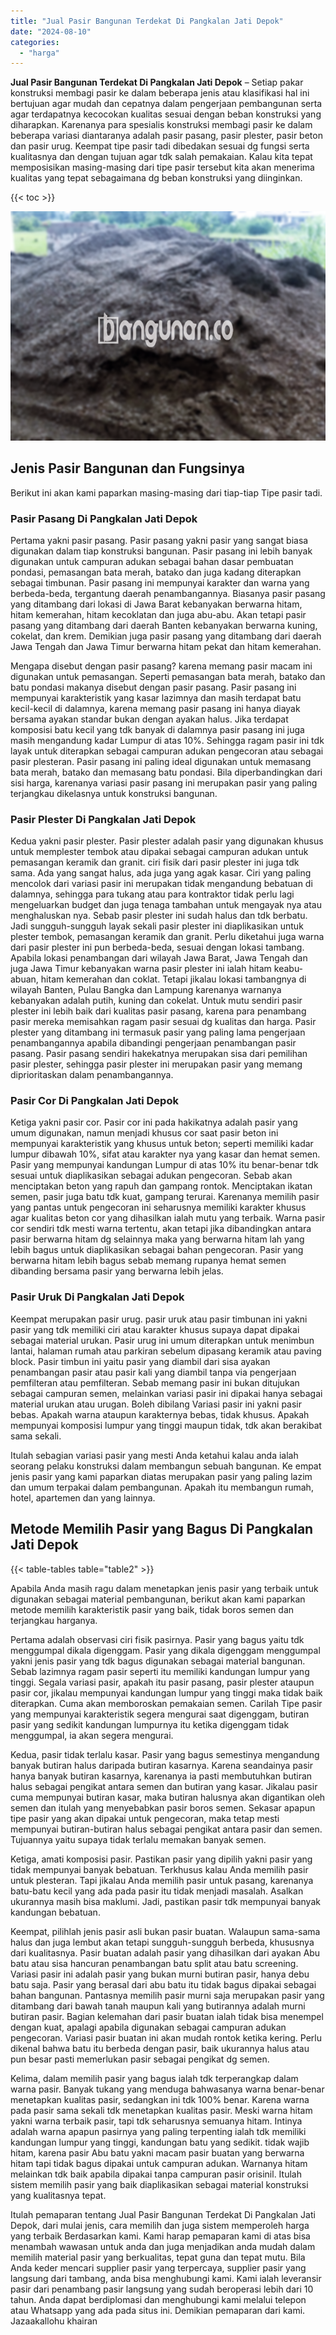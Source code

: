 ```yaml
---
title: "Jual Pasir Bangunan Terdekat Di Pangkalan Jati Depok"
date: "2024-08-10"
categories: 
  - "harga"
---
```


**Jual Pasir Bangunan Terdekat Di Pangkalan Jati Depok** – Setiap pakar konstruksi membagi pasir ke dalam beberapa jenis atau klasifikasi hal ini bertujuan agar mudah dan cepatnya dalam pengerjaan pembangunan serta agar terdapatnya kecocokan kualitas sesuai dengan beban konstruksi yang diharapkan. Karenanya para spesialis konstruksi membagi pasir ke dalam beberapa variasi diantaranya adalah pasir pasang, pasir plester, pasir beton dan pasir urug. Keempat tipe pasir tadi dibedakan sesuai dg fungsi serta kualitasnya dan dengan tujuan agar tdk salah pemakaian. Kalau kita tepat memposisikan masing-masing dari tipe pasir tersebut kita akan menerima kualitas yang tepat sebagaimana dg beban konstruksi yang diinginkan.

{{< toc >}}

![Jual Pasir Bangunan Terdekat Di Pangkalan Jati Depok](/images/jual-pasir-bangunan-38.png)

## Jenis Pasir Bangunan dan Fungsinya

Berikut ini akan kami paparkan masing-masing dari tiap-tiap Tipe pasir tadi.

### Pasir Pasang Di Pangkalan Jati Depok

Pertama yakni pasir pasang. Pasir pasang yakni pasir yang sangat biasa digunakan dalam tiap konstruksi bangunan. Pasir pasang ini lebih banyak digunakan untuk campuran adukan sebagai bahan dasar pembuatan pondasi, pemasangan bata merah, batako dan juga kadang diterapkan sebagai timbunan. Pasir pasang ini mempunyai karakter dan warna yang berbeda-beda, tergantung daerah penambangannya. Biasanya pasir pasang yang ditambang dari lokasi di Jawa Barat kebanyakan berwarna hitam, hitam kemerahan, hitam kecoklatan dan juga abu-abu. Akan tetapi pasir pasang yang ditambang dari daerah Banten kebanyakan berwarna kuning, cokelat, dan krem. Demikian juga pasir pasang yang ditambang dari daerah Jawa Tengah dan Jawa Timur berwarna hitam pekat dan hitam kemerahan.

Mengapa disebut dengan pasir pasang? karena memang pasir macam ini digunakan untuk pemasangan. Seperti pemasangan bata merah, batako dan batu pondasi makanya disebut dengan pasir pasang. Pasir pasang ini mempunyai karakteristik yang kasar lazimnya dan masih terdapat batu kecil-kecil di dalamnya, karena memang pasir pasang ini hanya diayak bersama ayakan standar bukan dengan ayakan halus. Jika terdapat komposisi batu kecil yang tdk banyak di dalamnya pasir pasang ini juga masih mengandung kadar Lumpur di atas 10%. Sehingga ragam pasir ini tdk layak untuk diterapkan sebagai campuran adukan pengecoran atau sebagai pasir plesteran. Pasir pasang ini paling ideal digunakan untuk memasang bata merah, batako dan memasang batu pondasi. Bila diperbandingkan dari sisi harga, karenanya variasi pasir pasang ini merupakan pasir yang paling terjangkau dikelasnya untuk konstruksi bangunan.

### Pasir Plester Di Pangkalan Jati Depok

Kedua yakni pasir plester. Pasir plester adalah pasir yang digunakan khusus untuk memplester tembok atau dipakai sebagai campuran adukan untuk pemasangan keramik dan granit. ciri fisik dari pasir plester ini juga tdk sama. Ada yang sangat halus, ada juga yang agak kasar. Ciri yang paling mencolok dari variasi pasir ini merupakan tidak mengandung bebatuan di dalamnya, sehingga para tukang atau para kontraktor tidak perlu lagi mengeluarkan budget dan juga tenaga tambahan untuk mengayak nya atau menghaluskan nya. Sebab pasir plester ini sudah halus dan tdk berbatu. Jadi sungguh-sungguh layak sekali pasir plester ini diaplikasikan untuk plester tembok, pemasangan keramik dan granit. Perlu diketahui juga warna dari pasir plester ini pun berbeda-beda, sesuai dengan lokasi tambang. Apabila lokasi penambangan dari wilayah Jawa Barat, Jawa Tengah dan juga Jawa Timur kebanyakan warna pasir plester ini ialah hitam keabu-abuan, hitam kemerahan dan coklat. Tetapi jikalau lokasi tambangnya di wilayah Banten, Pulau Bangka dan Lampung karenanya warnanya kebanyakan adalah putih, kuning dan cokelat. Untuk mutu sendiri pasir plester ini lebih baik dari kualitas pasir pasang, karena para penambang pasir mereka memisahkan ragam pasir sesuai dg kualitas dan harga. Pasir plester yang ditambang ini termasuk pasir yang paling lama pengerjaan penambangannya apabila dibandingi pengerjaan penambangan pasir pasang. Pasir pasang sendiri hakekatnya merupakan sisa dari pemilihan pasir plester, sehingga pasir plester ini merupakan pasir yang memang diprioritaskan dalam penambangannya.

### Pasir Cor Di Pangkalan Jati Depok

Ketiga yakni pasir cor. Pasir cor ini pada hakikatnya adalah pasir yang umum digunakan, namun menjadi khusus cor saat pasir beton ini mempunyai karakteristik yang khusus untuk beton; seperti memiliki kadar lumpur dibawah 10%, sifat atau karakter nya yang kasar dan hemat semen. Pasir yang mempunyai kandungan Lumpur di atas 10% itu benar-benar tdk sesuai untuk diaplikasikan sebagai adukan pengecoran. Sebab akan menciptakan beton yang rapuh dan gampang rontok. Menciptakan ikatan semen, pasir juga batu tdk kuat, gampang terurai. Karenanya memilih pasir yang pantas untuk pengecoran ini seharusnya memiliki karakter khusus agar kualitas beton cor yang dihasilkan ialah mutu yang terbaik. Warna pasir cor sendiri tdk mesti warna tertentu, akan tetapi jika dibandingkan antara pasir berwarna hitam dg selainnya maka yang berwarna hitam lah yang lebih bagus untuk diaplikasikan sebagai bahan pengecoran. Pasir yang berwarna hitam lebih bagus sebab memang rupanya hemat semen dibanding bersama pasir yang berwarna lebih jelas.

### Pasir Uruk Di Pangkalan Jati Depok

Keempat merupakan pasir urug. pasir uruk atau pasir timbunan ini yakni pasir yang tdk memiliki ciri atau karakter khusus supaya dapat dipakai sebagai material urukan. Pasir urug ini umum diterapkan untuk menimbun lantai, halaman rumah atau parkiran sebelum dipasang keramik atau paving block. Pasir timbun ini yaitu pasir yang diambil dari sisa ayakan penambangan pasir atau pasir kali yang diambil tanpa via pengerjaan pemfilteran atau pemfilteran. Sebab memang pasir ini bukan ditujukan sebagai campuran semen, melainkan variasi pasir ini dipakai hanya sebagai material urukan atau urugan. Boleh dibilang Variasi pasir ini yakni pasir bebas. Apakah warna ataupun karakternya bebas, tidak khusus. Apakah mempunyai komposisi lumpur yang tinggi maupun tidak, tdk akan berakibat sama sekali.

Itulah sebagian variasi pasir yang mesti Anda ketahui kalau anda ialah seorang pelaku konstruksi dalam membangun sebuah bangunan. Ke empat jenis pasir yang kami paparkan diatas merupakan pasir yang paling lazim dan umum terpakai dalam pembangunan. Apakah itu membangun rumah, hotel, apartemen dan yang lainnya.

## Metode Memilih Pasir yang Bagus Di Pangkalan Jati Depok

{{< table-tables table="table2" >}}

Apabila Anda masih ragu dalam menetapkan jenis pasir yang terbaik untuk digunakan sebagai material pembangunan, berikut akan kami paparkan metode memilih karakteristik pasir yang baik, tidak boros semen dan terjangkau harganya.

Pertama adalah observasi ciri fisik pasirnya. Pasir yang bagus yaitu tdk menggumpal dikala digenggam. Pasir yang dikala digenggam menggumpal yakni jenis pasir yang tdk bagus digunakan sebagai material bangunan. Sebab lazimnya ragam pasir seperti itu memiliki kandungan lumpur yang tinggi. Segala variasi pasir, apakah itu pasir pasang, pasir plester ataupun pasir cor, jikalau mempunyai kandungan lumpur yang tinggi maka tidak baik diterapkan. Cuma akan memboroskan pemakaian semen. Carilah Tipe pasir yang mempunyai karakteristik segera mengurai saat digenggam, butiran pasir yang sedikit kandungan lumpurnya itu ketika digenggam tidak menggumpal, ia akan segera mengurai.

Kedua, pasir tidak terlalu kasar. Pasir yang bagus semestinya mengandung banyak butiran halus daripada butiran kasarnya. Karena seandainya pasir hanya banyak butiran kasarnya, karenanya ia pasti membutuhkan butiran halus sebagai pengikat antara semen dan butiran yang kasar. Jikalau pasir cuma mempunyai butiran kasar, maka butiran halusnya akan digantikan oleh semen dan itulah yang menyebabkan pasir boros semen. Sekasar apapun tipe pasir yang akan dipakai untuk pengecoran, maka tetap mesti mempunyai butiran-butiran halus sebagai pengikat antara pasir dan semen. Tujuannya yaitu supaya tidak terlalu memakan banyak semen.

Ketiga, amati komposisi pasir. Pastikan pasir yang dipilih yakni pasir yang tidak mempunyai banyak bebatuan. Terkhusus kalau Anda memilih pasir untuk plesteran. Tapi jikalau Anda memilih pasir untuk pasang, karenanya batu-batu kecil yang ada pada pasir itu tidak menjadi masalah. Asalkan ukurannya masih bisa maklumi. Jadi, pastikan pasir tdk mempunyai banyak kandungan bebatuan.

Keempat, pilihlah jenis pasir asli bukan pasir buatan. Walaupun sama-sama halus dan juga lembut akan tetapi sungguh-sungguh berbeda, khususnya dari kualitasnya. Pasir buatan adalah pasir yang dihasilkan dari ayakan Abu batu atau sisa hancuran penambangan batu split atau batu screening. Variasi pasir ini adalah pasir yang bukan murni butiran pasir, hanya debu batu saja. Pasir yang berasal dari abu batu itu tidak bagus dipakai sebagai bahan bangunan. Pantasnya memilih pasir murni saja merupakan pasir yang ditambang dari bawah tanah maupun kali yang butirannya adalah murni butiran pasir. Bagian kelemahan dari pasir buatan ialah tidak bisa menempel dengan kuat, apalagi apabila digunakan sebagai campuran adukan pengecoran. Variasi pasir buatan ini akan mudah rontok ketika kering. Perlu dikenal bahwa batu itu berbeda dengan pasir, baik ukurannya halus atau pun besar pasti memerlukan pasir sebagai pengikat dg semen.

Kelima, dalam memilih pasir yang bagus ialah tdk terperangkap dalam warna pasir. Banyak tukang yang menduga bahwasanya warna benar-benar menetapkan kualitas pasir, sedangkan ini tdk 100% benar. Karena warna pada pasir sama sekali tdk menetapkan kualitas pasir. Meski warna hitam yakni warna terbaik pasir, tapi tdk seharusnya semuanya hitam. Intinya adalah warna apapun pasirnya yang paling terpenting ialah tdk memiliki kandungan lumpur yang tinggi, kandungan batu yang sedikit. tidak wajib hitam, karena pasir Abu batu yakni macam pasir buatan yang berwarna hitam tapi tidak bagus dipakai untuk campuran adukan. Warnanya hitam melainkan tdk baik apabila dipakai tanpa campuran pasir orisinil. Itulah sistem memilih pasir yang baik diaplikasikan sebagai material konstruksi yang kualitasnya tepat.

Itulah pemaparan tentang Jual Pasir Bangunan Terdekat Di Pangkalan Jati Depok, dari mulai jenis, cara memilih dan juga sistem memperoleh harga yang terbaik Berdasarkan kami. Kami harap pemaparan kami di atas bisa menambah wawasan untuk anda dan juga menjadikan anda mudah dalam memilih material pasir yang berkualitas, tepat guna dan tepat mutu. Bila Anda keder mencari supplier pasir yang terpercaya, supplier pasir yang langsung dari tambang, anda bisa menghubungi kami. Kami ialah leveransir pasir dari penambang pasir langsung yang sudah beroperasi lebih dari 10 tahun. Anda dapat berdiplomasi dan menghubungi kami melalui telepon atau Whatsapp yang ada pada situs ini. Demikian pemaparan dari kami. Jazaakallohu khairan
